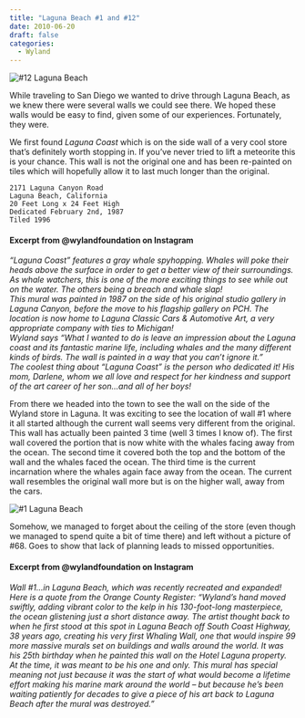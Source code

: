 ```yaml
---
title: "Laguna Beach #1 and #12"
date: 2010-06-20
draft: false
categories:
  - Wyland
---
```

![#12 Laguna Beach](../images/12-lagunabeach.jpeg)

While traveling to San Diego we wanted to drive through Laguna Beach, as we knew there were several walls we could see there. We hoped these walls would be easy to find, given some of our experiences. Fortunately, they were.

We first found _Laguna Coast_ which is on the side wall of a very cool store that’s definitely worth stopping in. If you’ve never tried to lift a meteorite this is your chance. This wall is not the original one and has been re-painted on tiles which will hopefully allow it to last much longer than the original.

```
2171 Laguna Canyon Road  
Laguna Beach, California  
20 Feet Long x 24 Feet High  
Dedicated February 2nd, 1987  
Tiled 1996
```

#### Excerpt from @wylandfoundation on Instagram

*“Laguna Coast” features a gray whale spyhopping. Whales will poke their heads above the surface in order to get a better view of their surroundings. As whale watchers, this is one of the more exciting things to see while out on the water. The others being a breach and whale slap!  
This mural was painted in 1987 on the side of his original studio gallery in Laguna Canyon, before the move to his flagship gallery on PCH. The location is now home to Laguna Classic Cars & Automotive Art, a very appropriate company with ties to Michigan!  
Wyland says “What I wanted to do is leave an impression about the Laguna coast and its fantastic marine life, including whales and the many different kinds of birds. The wall is painted in a way that you can’t ignore it.”  
The coolest thing about “Laguna Coast” is the person who dedicated it! His mom, Darlene, whom we all love and respect for her kindness and support of the art career of her son…and all of her boys!*

From there we headed into the town to see the wall on the side of the Wyland store in Laguna. It was exciting to see the location of wall #1 where it all started although the current wall seems very different from the original. This wall has actually been painted 3 time (well 3 times I know of). The first wall covered the portion that is now white with the whales facing away from the ocean. The second time it covered both the top and the bottom of the wall and the whales faced the ocean. The third time is the current incarnation where the whales again face away from the ocean. The current wall resembles the original wall more but is on the higher wall, away from the cars.

![#1 Laguna Beach](../images/01-lagunabeach.jpeg)

Somehow, we managed to forget about the ceiling of the store (even though we managed to spend quite a bit of time there) and left without a picture of #68. Goes to show that lack of planning leads to missed opportunities.

#### Excerpt from @wylandfoundation on Instagram

*Wall #1…in Laguna Beach, which was recently recreated and expanded! Here is a quote from the Orange County Register: “Wyland’s hand moved swiftly, adding vibrant color to the kelp in his 130-foot-long masterpiece, the ocean glistening just a short distance away. The artist thought back to when he first stood at this spot in Laguna Beach off South Coast Highway, 38 years ago, creating his very first Whaling Wall, one that would inspire 99 more massive murals set on buildings and walls around the world. It was his 25th birthday when he painted this wall on the Hotel Laguna property. At the time, it was meant to be his one and only. This mural has special meaning not just because it was the start of what would become a lifetime effort making his marine mark around the world – but because he’s been waiting patiently for decades to give a piece of his art back to Laguna Beach after the mural was destroyed.”*